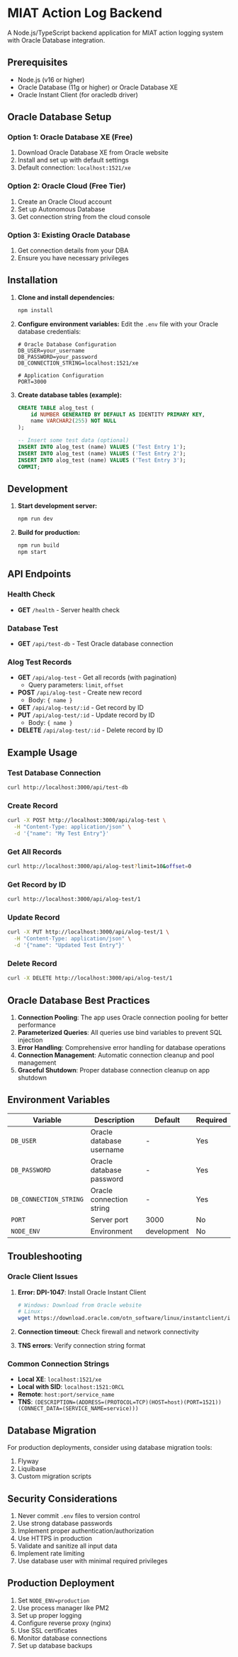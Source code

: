# MIAT Action Log Backend

A Node.js/TypeScript backend application for MIAT action logging system with Oracle Database integration.

## Prerequisites

- Node.js (v16 or higher)
- Oracle Database (11g or higher) or Oracle Database XE
- Oracle Instant Client (for oracledb driver)

## Oracle Database Setup

### Option 1: Oracle Database XE (Free)
1. Download Oracle Database XE from Oracle website
2. Install and set up with default settings
3. Default connection: `localhost:1521/xe`

### Option 2: Oracle Cloud (Free Tier)
1. Create an Oracle Cloud account
2. Set up Autonomous Database
3. Get connection string from the cloud console

### Option 3: Existing Oracle Database
1. Get connection details from your DBA
2. Ensure you have necessary privileges

## Installation

1. **Clone and install dependencies:**
   ```bash
   npm install
   ```

2. **Configure environment variables:**
   Edit the `.env` file with your Oracle database credentials:
   ```env
   # Oracle Database Configuration
   DB_USER=your_username
   DB_PASSWORD=your_password
   DB_CONNECTION_STRING=localhost:1521/xe
   
   # Application Configuration
   PORT=3000
   ```

3. **Create database tables (example):**
   ```sql
   CREATE TABLE alog_test (
       id NUMBER GENERATED BY DEFAULT AS IDENTITY PRIMARY KEY,
       name VARCHAR2(255) NOT NULL
   );
   
   -- Insert some test data (optional)
   INSERT INTO alog_test (name) VALUES ('Test Entry 1');
   INSERT INTO alog_test (name) VALUES ('Test Entry 2');
   INSERT INTO alog_test (name) VALUES ('Test Entry 3');
   COMMIT;
   ```

## Development

1. **Start development server:**
   ```bash
   npm run dev
   ```

2. **Build for production:**
   ```bash
   npm run build
   npm start
   ```

## API Endpoints

### Health Check
- **GET** `/health` - Server health check

### Database Test
- **GET** `/api/test-db` - Test Oracle database connection

### Alog Test Records
- **GET** `/api/alog-test` - Get all records (with pagination)
  - Query parameters: `limit`, `offset`
- **POST** `/api/alog-test` - Create new record
  - Body: `{ name }`
- **GET** `/api/alog-test/:id` - Get record by ID
- **PUT** `/api/alog-test/:id` - Update record by ID
  - Body: `{ name }`
- **DELETE** `/api/alog-test/:id` - Delete record by ID

## Example Usage

### Test Database Connection
```bash
curl http://localhost:3000/api/test-db
```

### Create Record
```bash
curl -X POST http://localhost:3000/api/alog-test \
  -H "Content-Type: application/json" \
  -d '{"name": "My Test Entry"}'
```

### Get All Records
```bash
curl http://localhost:3000/api/alog-test?limit=10&offset=0
```

### Get Record by ID
```bash
curl http://localhost:3000/api/alog-test/1
```

### Update Record
```bash
curl -X PUT http://localhost:3000/api/alog-test/1 \
  -H "Content-Type: application/json" \
  -d '{"name": "Updated Test Entry"}'
```

### Delete Record
```bash
curl -X DELETE http://localhost:3000/api/alog-test/1
```

## Oracle Database Best Practices

1. **Connection Pooling**: The app uses Oracle connection pooling for better performance
2. **Parameterized Queries**: All queries use bind variables to prevent SQL injection
3. **Error Handling**: Comprehensive error handling for database operations
4. **Connection Management**: Automatic connection cleanup and pool management
5. **Graceful Shutdown**: Proper database connection cleanup on app shutdown

## Environment Variables

| Variable | Description | Default | Required |
|----------|-------------|---------|----------|
| `DB_USER` | Oracle database username | - | Yes |
| `DB_PASSWORD` | Oracle database password | - | Yes |
| `DB_CONNECTION_STRING` | Oracle connection string | - | Yes |
| `PORT` | Server port | 3000 | No |
| `NODE_ENV` | Environment | development | No |

## Troubleshooting

### Oracle Client Issues
1. **Error: DPI-1047**: Install Oracle Instant Client
   ```bash
   # Windows: Download from Oracle website
   # Linux: 
   wget https://download.oracle.com/otn_software/linux/instantclient/instantclient-basic-linux.zip
   ```

2. **Connection timeout**: Check firewall and network connectivity
3. **TNS errors**: Verify connection string format

### Common Connection Strings
- **Local XE**: `localhost:1521/xe`
- **Local with SID**: `localhost:1521:ORCL`
- **Remote**: `host:port/service_name`
- **TNS**: `(DESCRIPTION=(ADDRESS=(PROTOCOL=TCP)(HOST=host)(PORT=1521))(CONNECT_DATA=(SERVICE_NAME=service)))`

## Database Migration

For production deployments, consider using database migration tools:
1. Flyway
2. Liquibase
3. Custom migration scripts

## Security Considerations

1. Never commit `.env` files to version control
2. Use strong database passwords
3. Implement proper authentication/authorization
4. Use HTTPS in production
5. Validate and sanitize all input data
6. Implement rate limiting
7. Use database user with minimal required privileges

## Production Deployment

1. Set `NODE_ENV=production`
2. Use process manager like PM2
3. Set up proper logging
4. Configure reverse proxy (nginx)
5. Use SSL certificates
6. Monitor database connections
7. Set up database backups
